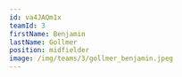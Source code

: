 ```yaml
---
id: va4JAQm1x
teamId: 3
firstName: Benjamin
lastName: Gollmer
position: midfielder
image: /img/teams/3/gollmer_benjamin.jpeg
---
```

